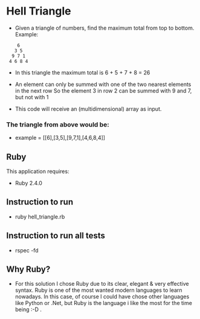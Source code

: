 Hell Triangle
================

* Given a triangle of numbers, find the maximum total from top to bottom.
  Example:

```
    6
   3 5
  9 7 1
 4 6 8 4
```

* In this triangle the maximum total is 6 + 5 + 7 + 8 = 26

* An element can only be summed with one of the two nearest elements
  in the next row So the element 3 in row 2 can be summed with 9 and 7,
  but not with 1

* This code will receive an (multidimensional) array as input.
### The triangle from above would be:

* example = [[6],[3,5],[9,7,1],[4,6,8,4]]


Ruby
-------------

This application requires:

- Ruby 2.4.0

Instruction to run
--------------

- ruby hell_triangle.rb

Instruction to run all tests
----------------------------

- rspec -fd

Why Ruby?
---------
* For this solution I chose Ruby due to its clear, elegant & very effective syntax.
  Ruby is one of the most wanted modern languages to learn nowadays.
  In this case, of course I could have chose other languages like Python or .Net,
  but Ruby is the language i like the most for the time being :-D .


